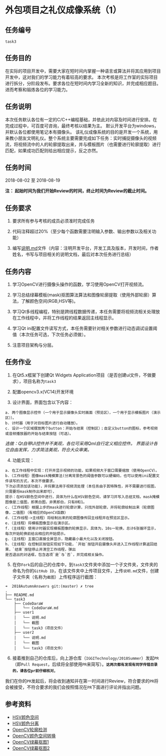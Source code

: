 # 外包项目之礼仪成像系统（1）
## 任务编号
`task3`
## 任务目的
在实际的项目开发中，需要大家在短时间内掌握一种语言或算法并将其应用到项目开发中，这对我们的学习能力有着较高的要求。
本次考核是将工作室的实际项目进行拆分，分阶段发布。要求各位在短时间内学习全新的知识，并完成相应题目。进而考察和锻炼各位的学习能力。
## 任务说明
本次任务默认各位有一定的C/C++编程基础，并依此对内容及时间进行安排。在完成过程中，可百度可咨询，最终考核以结果为主。
默认开发平台为windows，并默认各位都使用笔记本有摄像头。
该礼仪成像系统的目的是开发一个系统，用来教小朋友文明礼仪。整个系统主要需要完成如下任务：实时捕捉摄像头的视频流，将视频流中的人的轮廓提取出来，并与模板图片（也需要进行轮廓提取）进行匹配，如果成功匹配则给出相应提示，反之亦然。
## 任务时间
2018-08-02 至 2018-08-19

__注： 起始时间为我们开始Review的时间，终止时间为Review的截止时间。__
## 任务要求
1. 要求所有参与考核的成员必须准时完成任务

2. 代码注释超过20%（至少每个函数需要注明输入参数、输出参数以及相关功能）

3. 编写[说明.md](https://github.com/IGGITechnology/2018Summer/blob/master/task1/%E8%AF%B4%E6%98%8E.md)文件（内容：注明开发平台，开发工具及版本，开发时间，作者姓名，书写与项目相关的说明文档，最后对本次任务进行总结）
## 任务内容
1. 学习OpenCV进行摄像头操作的函数，学习使用OpenCV打开视频流。

2. 学习总结绿幕模板(mask)抠图算法算法和图像轮廓提取（使用外部轮廓）算法，了解颜色空间(RGB,HSV等)。

3. 学习Qt多线程编程，特别是跨线程数据传递，本任务需要将视频流相关处理放在工作线程中，并将工作线程的结果返回主线程显示。

4. 学习Qt ini配置文件读写方式，本任务需要针对相关参数进行动态调试设置阈值（本次任务可选，下次任务必须做）。

5. 注意项目架构与分层。

## 任务作业
1. 在Qt5.x框架下创建Qt Widgets Application项目（是否创建ui文件，不做要求），项目名称为`task3`

2. 配置opencv3.x(VC14)开发环境

3. 设计界面，界面包含以下内容：
```
a. 两个图像显示控件（一个用于显示摄像头实时画面（预览区），一个用于显示模板图片（演示区））。
b. 计时器（用于对目标图片进行自动播放）。
c. 设计一个区域摆放两个button：开始与结束（控制区）；自定义button的图标，参考视频或音频播放器的开始与结束按钮（可选）。
```

*选做：Qt自带UI控件并不美观，各位可采用Qml自行定义相应控件。*
*界面设计各位自由发挥，力求简洁美观，符合大众审美。*

4. 功能实现：
```
a. 在工作线程中实现：打开并显示视频的功能，如果视频大于窗口需要缩放（使用OpenCV）。
b.（工作线程）图像mask掩模算法(分离背景色的阈值参数可以硬编码，也可以使用ini配置文件读写的方式，本次不做要求，
下次必须添加该功能)，并将算法用于视频流处理（本任务由于其特殊性，并不需要进行抠图，只需要将mask制作出来即可），
提示：在HSV颜色空间中进行，具体为什么在HSV颜色空间，请学习并写入总结文档，mask掩模图像是二值图，即黑白图，非黑即白，只有0和1。
c.（工作线程）根据上步的mask进行轮廓计算，只找外部轮廓，并将轮廓绘制出来（轮廓图像，二值图）（有相应的OpenCV函数）
d.（工作线程->主线程）将绘制出来的轮廓图像传回主线程并在预览区显示。
e.（主线程）将模板图像显示在演示区。
f.（主线程）使用计时器实现模板图像的轮换显示，具体为，10s一轮换，总计6张循环显示，每次开始轮换前给出相应的开始提示。
g.（主线程）主窗口直接全屏显示，隐藏最小最大化以及关闭按钮。
h.（主线程）在控制区按钮实现如下功能，`开始`按钮开启摄像头并进入工作线程计算返回结果，`结束`按钮停止并清空工作线程，弹出
是否退出的对话框，包含选项`是`与`否`，并完成相关操作。
```

5. 在你`Fork`后的自己的仓库中，到`task3`文件夹中添加一个子文件夹，文件夹的命名为你的`GitHub ID`，在该文件夹中上传项目文件，上传`说明.md`文件，创建子文件夹（名称为`截图`）上传程序运行截图：

```
➜  2018AutumnAnswers git:(master) ✗ tree
.
├── README.md
└── task3
    ├── CodeDaraW
    │   └── CodeDaraW.md
    ├── user1
    │   └── 说明.md
    │   └── 截图
    │   └── task3（项目文件）
    ├── user2
    │   └── 说明.md
    │   └── 截图
    │   └── task3（项目文件）

```
6. 接着推到自己的仓库后，向上游仓库（`IGGITechnology/2018Summer`）发起`PR`（即`Pull Request`，后续将全部使用`PR`来简写）。**`这两次都有发现有同学传错目录的，请各位pr前仔细核对`**。

我们在你的`PR`发起后，将会收到通知并在第一时间进行Review，符合要求的`PR`将会被接受，不符合要求的我们会按照情况在`PR`下面进行评论并指出问题。

## 参考资料
- [HSV颜色空间](https://blog.csdn.net/taily_duan/article/details/51506776)
- [HSV颜色分离](https://blog.csdn.net/pockyym/article/details/12203709)
- [OpenCV轮廓检测](https://blog.csdn.net/pockyym/article/details/12203875)
- [OpenCV颜色空间转换](https://blog.csdn.net/gxiaob/article/details/8799242)
- [OpenCV绿幕抠图1](https://blog.csdn.net/chenxun_2010/article/details/38402951)
- [OpenCV绿幕抠图2](https://blog.csdn.net/chenxun_2010/article/details/38407903)
